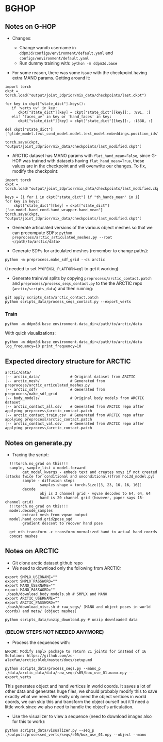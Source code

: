 # BGHOP

## Notes on G-HOP

- Changes:
  - Change wandb username in `ddpm3d/configs/environment/default.yaml` and `configs/environment/default.yaml`
  - Run dummy training with:
  `python -m ddpm3d.base`

- For some reason, there was some issue with the checkpoint having extra MANO params. Getting around it:
```
import torch
ckpt = torch.load("output/joint_3dprior/mix_data/checkpoints/last.ckpt")

for key in ckpt["state_dict"].keys():
   if 'verts_uv' in key:
      ckpt["state_dict"][key] = ckpt["state_dict"][key][:, :891, :]
   elif 'faces_uv' in key or 'hand_faces' in key:
      ckpt["state_dict"][key] = ckpt["state_dict"][key][:, :1538, :]

del ckpt["state_dict"]["glide_model.text_cond_model.model.text_model.embeddings.position_ids"]

torch.save(ckpt, "output/joint_3dprior/mix_data/checkpoints/last_modified.ckpt")
```
- ARCTIC dataset has MANO params with `flat_hand_mean=False`, since G-HOP was trained with datasets having `flat_hand_mean=True`, these values are in the checkpoint and will overwrite our changes. To fix, modify the checkpoint:
```
import torch
ckpt = torch.load("output/joint_3dprior/mix_data/checkpoints/last_modified.ckpt")

keys = [i for i in ckpt["state_dict"] if "th_hands_mean" in i]
for key in keys:
    ckpt["state_dict"][key] = ckpt["state_dict"]["ae.model.hand_cond.hand_wrapper.hand_mean"]
torch.save(ckpt, "output/joint_3dprior/mix_data/checkpoints/last_modified.ckpt")
```


- Generate articulated versions of the various object meshes so that we can precompute SDFs:
```python preprocess/arctic_articulated_meshes.py --root </path/to/arctic/data>```

- Generate SDFs for articulated meshes (remember to change paths):
```
python -m preprocess.make_sdf_grid --ds arctic
```
(I needed to set `PYOPENGL_PLATFORM=egl` to get it working)

- Generate train/val splits by copying `preprocess/arctic_contact.patch` and `preprocess/process_seqs_contact.py` to the the ARCTIC repo (`arctic/scripts_data`) and then running:
```
git apply scripts_data/arctic_contact.patch
python scripts_data/process_seqs_contact.py --export_verts
```

### Train

```
python -m ddpm3d.base environment.data_dir=/path/to/arctic/data
```

With quick visualizations:
```
python -m ddpm3d.base environment.data_dir=/path/to/arctic/data log_frequency=10 print_frequency=10
```
  
## Expected directory structure for ARCTIC

```
arctic/data/
|-- arctic_data/              # Original dataset from ARCTIC
|-- arctic_mesh/              # Generated from preprocess/arctic_articulated_meshes.py
|-- arctic_sdf/               # Generated from preprocess/make_sdf_grid
|-- body_models/              # Original body models from ARCTIC dataset
|-- arctic_contact_all.csv    # Generated from ARCTIC repo after applying preprocess/arctic_contact.patch
|-- arctic_contact_train.csv  # Generated from ARCTIC repo after applying preprocess/arctic_contact.patch
|-- arctic_contact_val.csv    # Generated from ARCTIC repo after applying preprocess/arctic_contact.patch
```

## Notes on generate.py

- Tracing the script:
```
  !!!torch.no_grad on this!!!
  sample, sample_list = model.forward
        get_model_kwargs - embeds text and creates nxyz if not created (stacks twice for conditional and unconditional)(from hoi3d_model.py)
        sample - diffusion steps
                samples.shape = torch.Size([3, 23, 16, 16, 16])
        decode
                obj is 3 channel grid - vqvae decodes to 64, 64, 64
                hand is 20 channel grid (however, paper says 15-channel grid)
  !!!torch.no_grad on this!!!
  model.decode_samples
        extract mesh from vqvae output
  model.hand_cond.grid2pose_sgd
        gradient descent to recover hand pose

  get nth transform -> transform normalized hand to actual hand coords
  concat meshes
```

## Notes on ARCTIC
- Git clone arctic dataset github repo
- We need to download only the following from ARCTIC:

```
export SMPLX_USERNAME=""
export SMPLX_PASSWORD=""
export MANO_USERNAME=""
export MANO_PASSWORD=""
./bash/download_body_models.sh # SMPLX and MANO
export ARCTIC_USERNAME=""
export ARCTIC_PASSWORD=""
./bash/download_misc.sh # raw_seqs/ (MANO and object poses in world coords) and meta/ (object meshes)

python scripts_data/unzip_download.py # unzip downloaded data
```

### (BELOW STEPS NOT NEEDED ANYMORE)

- Process the sequences with:
```
ERROR: Modify smplx package to return 21 joints for instead of 16
Solution: https://github.com/zc-alexfan/arctic/blob/master/docs/setup.md

python scripts_data/process_seqs.py --mano_p ./data/arctic_data/data/raw_seqs/s05/box_use_01.mano.npy --export_verts
```
This generates object and hand vertices in world coords. It saves a lot of other data and generates huge files, we should probably modify this to save exactly what we need. We really only need the object vertices in world coords, we can skip this and transform the object ourself but it'll need a little work since we also need to handle the object's articulation.

- Use the visualizer to view a sequence (need to download images also for this to work):
```
python scripts_data/visualizer.py --seq_p ./outputs/processed_verts/seqs/s05/box_use_01.npy --object --mano
```
